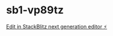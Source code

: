 # sb1-vp89tz

[Edit in StackBlitz next generation editor ⚡️](https://stackblitz.com/~/github.com/yschaub/sb1-vp89tz)